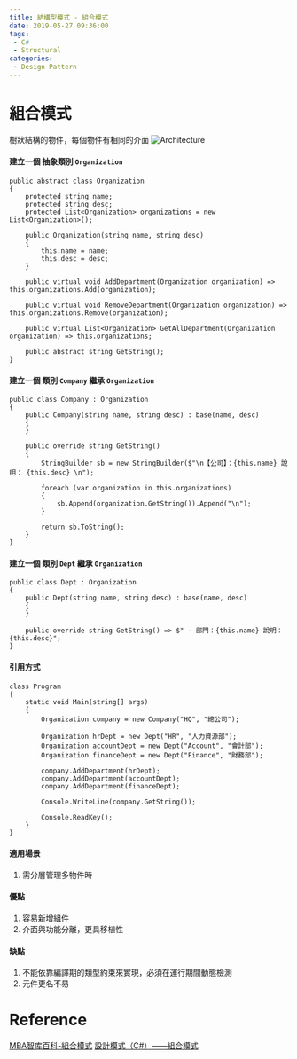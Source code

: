 ```yaml
---
title: 結構型模式 - 組合模式
date: 2019-05-27 09:36:00
tags:
 - C#
 - Structural
categories: 
 - Design Pattern
---
```


# 組合模式
樹狀結構的物件，每個物件有相同的介面
![Architecture](1.png)

#### 建立一個 抽象類別 `Organization`
    public abstract class Organization
    {
        protected string name;
        protected string desc;
        protected List<Organization> organizations = new List<Organization>();

        public Organization(string name, string desc)
        {
            this.name = name;
            this.desc = desc;
        }

        public virtual void AddDepartment(Organization organization) => this.organizations.Add(organization);

        public virtual void RemoveDepartment(Organization organization) => this.organizations.Remove(organization);

        public virtual List<Organization> GetAllDepartment(Organization organization) => this.organizations;

        public abstract string GetString();
    }

#### 建立一個 類別 `Company` 繼承 `Organization`
    public class Company : Organization
    {
        public Company(string name, string desc) : base(name, desc)
        {
        }

        public override string GetString()
        {
            StringBuilder sb = new StringBuilder($"\n【公司】：{this.name} 說明： {this.desc} \n");

            foreach (var organization in this.organizations)
            {
                sb.Append(organization.GetString()).Append("\n");
            }

            return sb.ToString();
        }
    }

#### 建立一個 類別 `Dept` 繼承 `Organization`
    public class Dept : Organization
    {
        public Dept(string name, string desc) : base(name, desc)
        {
        }

        public override string GetString() => $" - 部門：{this.name} 說明： {this.desc}";
    }

#### 引用方式
    class Program
    {
        static void Main(string[] args)
        {
            Organization company = new Company("HQ", "總公司");

            Organization hrDept = new Dept("HR", "人力資源部");
            Organization accountDept = new Dept("Account", "會計部");
            Organization financeDept = new Dept("Finance", "財務部");

            company.AddDepartment(hrDept);
            company.AddDepartment(accountDept);
            company.AddDepartment(financeDept);

            Console.WriteLine(company.GetString());

            Console.ReadKey();
        }
    }

#### 適用場景
1. 需分層管理多物件時

#### 優點
1. 容易新增組件
2. 介面與功能分離，更具移植性

#### 缺點
1. 不能依靠編譯期的類型約束來實現，必須在運行期間動態檢測
2. 元件更名不易

# Reference
[MBA智库百科-組合模式](https://wiki.mbalib.com/wiki/%E7%BB%84%E5%90%88%E6%A8%A1%E5%BC%8F)
[設計模式（C#）——組合模式](https://www.itread01.com/content/1546887006.html)